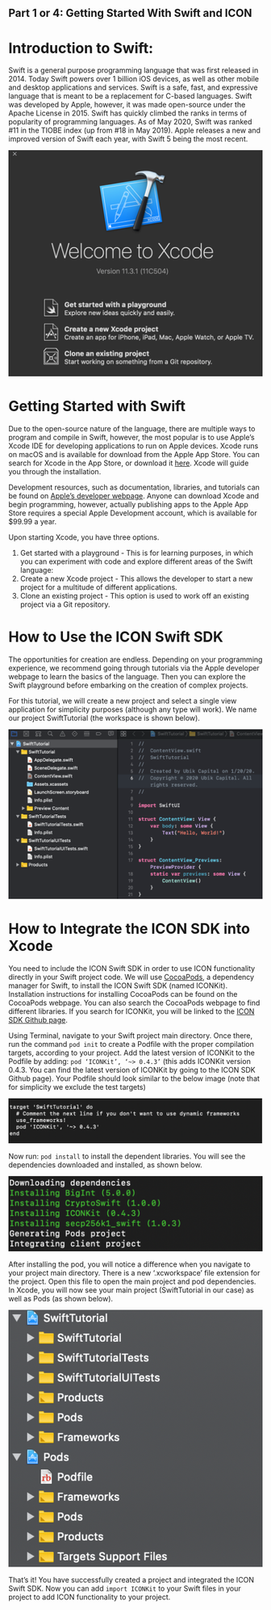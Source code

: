 ## Part 1 or 4: Getting Started With Swift and ICON

# Introduction to Swift:

Swift is a general purpose programming language that was first released in 2014. Today Swift powers over 1 billion iOS devices, as well as other mobile and desktop applications and services. Swift is a safe, fast, and expressive language that is meant to be a replacement for C-based languages. Swift was developed by Apple, however, it was made open-source under the Apache License in 2015. Swift has quickly climbed the ranks in terms of popularity of programming languages. As of May 2020, Swift was ranked #11 in the TIOBE index (up from #18 in May 2019). Apple releases a new and improved version of Swift each year, with Swift 5 being the most recent.

![](https://github.com/thelionshire/ICON-Swift-Tutorial/blob/master/Part%201%20Getting%20Started/images/1-new-xcode-project.png)

# Getting Started with Swift

Due to the open-source nature of the language, there are multiple ways to program and compile in Swift, however, the most popular is to use Apple’s Xcode IDE for developing applications to run on Apple devices. Xcode runs on macOS and is available for download from the Apple App Store. You can search for Xcode in the App Store, or download it [here](https://apps.apple.com/us/app/xcode/id497799835?mt=12). Xcode will guide you through the installation.

Development resources, such as documentation, libraries, and tutorials can be found on [Apple’s developer webpage](https://developer.apple.com/swift/resources/). Anyone can download Xcode and begin programming, however, actually publishing apps to the Apple App Store requires a special Apple Development account, which is available for $99.99 a year.

Upon starting Xcode, you have three options.

1. Get started with a playground - This is for learning purposes, in which you can experiment with code and explore different areas of the Swift language:
2. Create a new Xcode project - This allows the developer to start a new project for a multitude of different applications. 
3. Clone an existing project - This option is used to work off an existing project via a Git repository. 

# How to Use the ICON Swift SDK

The opportunities for creation are endless. Depending on your programming experience, we recommend going through tutorials via the Apple developer webpage to learn the basics of the language. Then you can explore the Swift playground before embarking on the creation of complex projects.  

For this tutorial, we will create a new project and select a single view application for simplicity purposes (although any type will work). We name our project SwiftTutorial (the workspace is shown below).

![](https://github.com/thelionshire/ICON-Swift-Tutorial/blob/master/Part%201%20Getting%20Started/images/1-import-iconsdk.png)

# How to Integrate the ICON SDK into Xcode

You need to include the ICON Swift SDK in order to use ICON functionality directly in your Swift project code. We will use [CocoaPods](https://cocoapods.org), a dependency manager for Swift, to install the ICON Swift SDK (named ICONKit). Installation instructions for installing CocoaPods can be found on the CocoaPods webpage. You can also search the CocoaPods webpage to find different libraries. If you search for ICONKit, you will be linked to the [ICON SDK Github page](https://github.com/icon-project/ICONKit).

Using Terminal, navigate to your Swift project main directory. Once there, run the command `pod init` to create a Podfile with the proper compilation targets, according to your project. Add the latest version of ICONKit to the Podfile by adding: `pod ‘ICONKit’, ‘~> 0.4.3’` (this adds ICONKit version 0.4.3. You can find the latest version of ICONKit by going to the ICON SDK Github page). Your Podfile should look similar to the below image (note that for simplicity we exclude the test targets)

![](https://github.com/thelionshire/ICON-Swift-Tutorial/blob/master/Part%201%20Getting%20Started/images/1-import-iconkit.png)

Now run: `pod install` to install the dependent libraries. You will see the dependencies downloaded and installed, as shown below.

![](https://github.com/thelionshire/ICON-Swift-Tutorial/blob/master/Part%201%20Getting%20Started/images/1-install-dependencies.png)

After installing the pod, you will notice a difference when you navigate to your project main directory. There is a new ‘.xcworkspace’ file extension for the project. Open this file to open the main project and pod dependencies. In Xcode, you will now see your main project (SwiftTutorial in our case) as well as Pods (as shown below).

![](https://github.com/thelionshire/ICON-Swift-Tutorial/blob/master/Part%201%20Getting%20Started/images/1-swift-project.png)

That’s it! You have successfully created a project and integrated the ICON Swift SDK. Now you can add `import ICONKit` to your Swift files in your project to add ICON functionality to your project.
